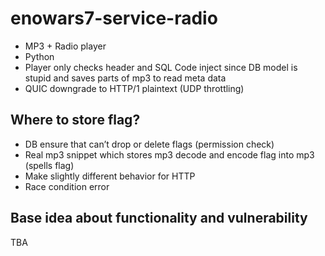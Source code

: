 # enowars7-service-radio

* MP3 + Radio player 
* Python 
* Player only checks header and SQL Code inject since DB model is stupid and saves parts of mp3 to read meta data
* QUIC downgrade to HTTP/1 plaintext (UDP throttling)

## Where to store flag? 
* DB ensure that can’t drop or delete flags (permission check)
* Real mp3 snippet which stores mp3 decode and encode flag into mp3 (spells flag)
* Make slightly different behavior for HTTP 
* Race condition error 



## Base idea about functionality and vulnerability
TBA
